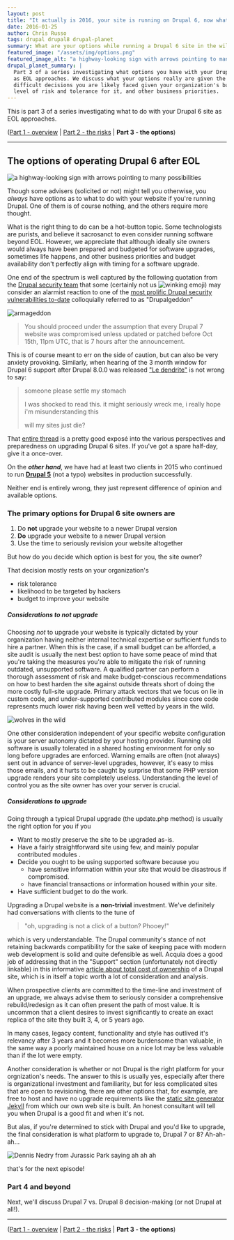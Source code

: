 ```yaml
---
layout: post
title: "It actually is 2016, your site is running on Drupal 6, now what? Part 3: the options."
date: 2016-01-25
author: Chris Russo
tags: drupal drupal8 drupal-planet 
summary: What are your options while running a Drupal 6 site in the wild after EOL?
featured_image: "/assets/img/options.png"
featured_image_alt: "a highway-looking sign with arrows pointing to many possibilities"
drupal_planet_summary: |
  Part 3 of a series investigating what options you have with your Drupal 6 site 
  as EOL approaches. We discuss what your options really are given the many
  difficult decisions you are likely faced given your organization's budget,
  level of risk and tolerance for it, and other business priorities.
---
```


This is part 3 of a series investigating what to do with your Drupal 6 site as 
EOL approaches. 

([Part 1 - overview](/2015/11/24/drupal-6-upgrade.html) \| 
[Part 2 - the risks](/2015/12/10/drupal-6-part-2.html) 
\| **Part 3 - the options**)

*****


## The options of operating Drupal 6 after EOL

<img src="/assets/img/options.png" alt="a highway-looking sign with arrows pointing to many possibilities">

Though some advisers (solicited or not) might tell you otherwise, you _always_ have options as to what to do
with your website if you're running Drupal. One of them is of course nothing, and the others require more thought.

What is the right thing to do can be a hot-button topic. Some technologists are purists, 
and believe it sacrosanct to even consider running software beyond EOL. However, we appreciate
that although ideally site owners would always have been prepared and budgeted for 
software upgrades, sometimes life happens, and other business priorities and budget
availability don't perfectly align with timing for a software upgrade.

One end of the spectrum is well captured by the following quotation from
the [Drupal security team](https://www.drupal.org/user/406161) that some (certainly not us 
<img src="http://www.emoji-cheat-sheet.com/graphics/emojis/wink.png" alt="winking emoji" class="emoji">) may consider an 
alarmist reaction to one of the [most prolific Drupal security vulnerabilities to-date](https://www.drupal.org/PSA-2014-003) colloquially referred to as "Drupalgeddon"

<img src="/assets/img/Armageddon-affleck.jpg" alt="armageddon">

> You should proceed under the assumption that every Drupal 7 website was compromised unless updated or patched before Oct 15th, 11pm UTC, that is 7 hours after the announcement.

This is of course meant to err on the side of caution, but can 
also be very anxiety provoking. Similarly, when hearing of the 3 month window for Drupal 6 
support after Drupal 8.0.0 was released ["Le dendrite"](https://www.drupal.org/drupal-6-eol#comment-10556816) is not wrong to say:

> someone please settle my stomach
>
>  I was shocked to read this. it might seriously wreck me,
>  i really hope i'm misunderstanding this
>  
>  will my sites just die?

That [entire thread](https://www.drupal.org/drupal-6-eol) is a 
pretty good exposé into the various perspectives and preparedness
on upgrading Drupal 6 sites. If you've got a spare half-day, give it a once-over.

On the **_other hand_**, we have had at least two clients in 2015 who continued to run 
[**Drupal 5**](https://www.drupal.org/drupal-5.0) (not a typo) 
websites in production successfully. 

Neither end is entirely wrong, they just represent difference of opinion and available options.


### The primary options for Drupal 6 site owners are
1. Do **not** upgrade your website to a newer Drupal version
1. **Do** upgrade your website to a newer Drupal version
1. Use the time to seriously revision your website altogether

But how do you decide which option is best for you, the site owner?

That decision mostly rests on your organization's
 
 + risk tolerance
 + likelihood to be targeted by hackers
 + budget to improve your website


##### Considerations to _not_ upgrade

Choosing _not_ to upgrade your website is typically dictated by your organization having neither internal
technical expertise or sufficient funds to hire a partner. When this is the case, if a small budget can be
afforded, a site audit is usually the next best option to have some peace of mind that you're taking the measures you're able to
 mitigate the risk of running outdated, unsupported software. A qualified partner can perform a 
thorough assessment of risk and make budget-conscious recommendations
on how to best harden the site against outside threats short of doing the more costly
full-site upgrade. Primary attack vectors that we focus on lie in custom code, and 
under-supported contributed modules since core code represents much lower risk
having been well vetted by years in the wild.

 <img src="/assets/img/wild.jpg" alt="wolves in the wild">

One other consideration independent
of your specific website configuration is your server autonomy dictated by your hosting provider. Running old software is
usually tolerated in a shared hosting environment for only so long before upgrades
are enforced. Warning emails are often (not always) sent out in advance of server-level upgrades, however,
 it's easy to miss those emails, and it hurts to be caught by surprise that some PHP version upgrade renders
your site completely useless. Understanding the level of control you as the 
site owner has over your server is crucial.

    
##### Considerations _to_ upgrade

Going through a typical Drupal upgrade (the update.php method) is usually the right option for you if you

 + Want to mostly preserve the site to be upgraded as-is.
 + Have a fairly straightforward site using few, and mainly popular contributed modules .
 + Decide you ought to be using supported software because you
    + have sensitive information within your site that would be disastrous if compromised. 
    + have financial transactions or information housed within your site.
 + Have sufficient budget to do the work.
 
 
Upgrading a Drupal website is a **non-trivial** investment. We've definitely had conversations 
 with clients to the tune of 
 
> "oh, upgrading is not a click of a button? Phooey!" 

which is very understandable. The Drupal community's stance of not retaining backwards compatibility 
for the sake of keeping pace with modern web development is solid and quite defensible as well. Acquia 
does a good job of addressing that in the "Support" section (unfortunately not directly linkable) 
in this informative 
[article about total cost of ownership](https://www.acquia.com/blog/setting-record-straight-total-cost-adobe-aem-vs-acquia)
of a Drupal site, which is in itself a topic worth a lot of consideration and analysis.

When prospective clients are committed to the time-line and investment of an upgrade,
 we always advise them to seriously consider a comprehensive rebuild/redesign as it can
 often present the path of most value. It is uncommon that a client desires to 
 invest significantly to create an exact replica of the site they built 3, 4, or 5 years ago.

 In many cases, legacy content, functionality and style has outlived it's relevancy after 3 years
 and it becomes more burdensome than valuable, in the same way a poorly maintained house on a nice lot 
 may be less valuable than if the lot were empty.
 
 Another consideration is whether or not Drupal is the right platform for your orgnization's needs.
 The answer to this is usually yes, especially after there is organizational 
 investment and familiarity, but for less complicated sites that are open to revisioning,
 there are other options that, for example, are free to host and have no upgrade requirements 
  like the [static site generator Jekyll](https://jekyllrb.com/) from which our own
   web site is built. An honest consultant will tell you when Drupal is a good fit
   and when it's not.
   
   
 But alas, if you're determined to stick with Drupal 
 and you'd like to upgrade, the final consideration 
 is what platform to upgrade to, Drupal 7 or 8? Ah-ah-ah...

<img src="/assets/img/ah-ah-ah-terminal.jpg" alt="Dennis Nedry from Jurassic Park saying ah ah ah">
 
 that's for the next episode!


### Part 4 and beyond

Next, we'll discuss Drupal 7 vs. Drupal 8 decision-making (or not Drupal at all!). 

*****

([Part 1 - overview](/2015/11/24/drupal-6-upgrade.html) \| 
[Part 2 - the risks](/2015/12/10/drupal-6-part-2.html) 
\| **Part 3 - the options**)

